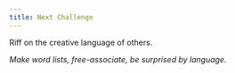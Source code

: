 ```yaml
---
title: Next Challenge
---
```


Riff on the creative language of others.

​_Make word lists, free-associate, be surprised by language._​
